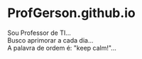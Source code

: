 # ProfGerson.github.io
Sou Professor de TI...<br>
Busco aprimorar a cada dia...<br>
A palavra de ordem é: "keep calm!"...
